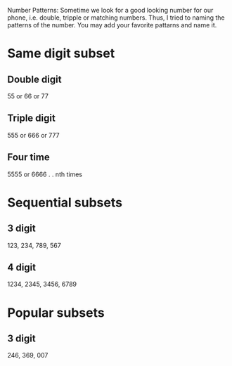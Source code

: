 Number Patterns:
Sometime we look for a good looking number for our phone, i.e. double, tripple or matching numbers. Thus, I tried to naming the patterns of the number. You may add your favorite pattarns and name it.

# Same digit subset
## Double digit
55 or 66 or 77
## Triple digit
555 or 666 or 777
## Four time
5555 or 6666
.
.
nth times


# Sequential subsets
## 3 digit
123, 234, 789, 567
## 4 digit
1234, 2345, 3456, 6789

# Popular subsets
## 3 digit
246, 369, 007
